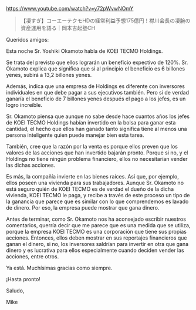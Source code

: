 https://www.youtube.com/watch?v=y72pWvwNOmY

> 【凄すぎ】コーエーテクモHDの経常利益予想175億円！襟川会長の凄腕の資産運用を語る｜岡本吉起塾CH

Queridos amigos:

Esta noche Sr. Yoshiki Okamoto habla de KOEI TECMO Holdings. 

Se trata del previsto que ellos lograrán un beneficio expectivo de 120%. Sr. Okamoto explica que significa que si al principio el beneficio es 6 billones yenes, subirá a 13,2 billones yenes.

Además, indica que una empresa de Holdings es diferente con inversores individuales en que debe pagar a sus ejecutivos también. Pero si de verdad ganaría el beneficio de 7 billones yenes después el pago a los jefes, es un logro increíble.

Sr. Okamoto piensa que aunque no sabe desde hace cuantos años los jefes de KOEI TECMO Holdings habían invertido en la bolsa para ganar esta cantidad, el hecho que ellos han ganado tanto significa tiene al menos una persona inteligente quien puede manejar bien esta tarea.

También, cree que la razón por la venta es porque ellos preven que los valores de las acciones que han invertido bajarán pronto. Porque si no, y el Holdings no tiene ningún problema financiero, ellos no necesitarían vender las dichas acciones. 

Es más, la compañía invierte en las bienes raíces. Así que, por ejemplo, ellos poseen una vivienda para sus trabajadores. Aunque Sr. Okamoto no está seguro quién de KOEI TECMO es de verdad el dueño de la dicha vivienda, KOEI TECMO le paga, y recibe a través de este proceso un tipo de la ganancia que parece que es similar con lo que comprendemos es lavado de dinero. Por eso, la empresa puede mostrar que gana dinero.

Antes de terminar, como Sr. Okamoto nos ha aconsejado escribir nuestros comentarios, querría decir que me parece que es una medida que se utiliza, porque la empresa KOEI TECMO es una corporación que tiene sus propias acciones. Entonces, ellos deben mostrar en sus reportajes financieros que ganan el dinero, si no, los inversores saldrían para invertir en otra que gana dinero y es lucrativa para ellos especialmente cuando deciden vender las acciones, entre otros.

Ya está. Muchísimas gracias como siempre.

¡Hasta pronto!

Saludo,

Mike
